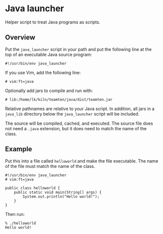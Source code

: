 # Java launcher

Helper script to treat Java programs as scripts.

## Overview

Put the `java_launcher` script in your path and put the following line at the
top of an executable Java source program:

    #!/usr/bin/env java_launcher

If you use Vim, add the following line:

    # vim:ft=java

Optionally add jars to compile and run with:

    # lib:/home/lk/kiln/teamten/java/dist/teamten.jar

Relative pathnames are relative to your Java script. In addition, all jars
in a `java_lib` directory below the `java_launcher` script will be included.

The source will be compiled, cached, and executed. The source file does not
need a `.java` extension, but it does need to match the name of the class.

## Example

Put this into a file called `helloworld` and make the file executable. The name
of the file must match the name of the class.

    #!/usr/bin/env java_launcher
    # vim:ft=java

    public class helloworld {
        public static void main(String[] args) {
            System.out.println("Hello world!");
        }
    }

Then run:

    % ./helloworld
    Hello world!

